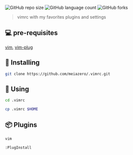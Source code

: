 ![GitHub repo size](https://img.shields.io/github/repo-size/meiazero/.vimrc)
![GitHub language count](https://img.shields.io/github/languages/count/meiazero/.vimrc)
![GitHub forks](https://img.shields.io/github/forks/meiazero/.vimrc)


> vimrc with my favorites plugins and settings


## 💻 pre-requisites

[vim](https://www.vim.org/),
[vim-plug](https://github.com/junegunn/vim-plug)

## 🚀 Installing

```bash
git clone https://github.com/meiazero/.vimrc.git
```

## 🚀 Using

```bash
cd .vimrc
```
```bash
cp .vimrc $HOME
```

## 📦 Plugins
```bash
vim
```
```bash
:PlugInstall
```
